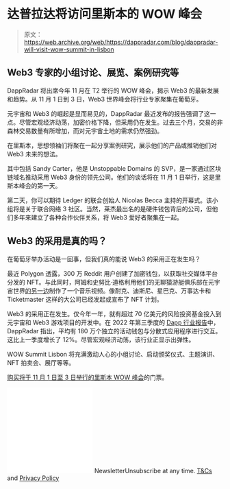 # 达普拉达将访问里斯本的 WOW 峰会

> 原文：<https://web.archive.org/web/https://dappradar.com/blog/dappradar-will-visit-wow-summit-in-lisbon>

## Web3 专家的小组讨论、展览、案例研究等

DappRadar 将出席今年 11 月在 T2 举行的 WOW 峰会，揭示 Web3 的最新发展和趋势。从 11 月 1 日到 3 日，Web3 世界峰会将行业专家聚集在葡萄牙。

元宇宙和 Web3 的崛起是显而易见的，DappRadar 最近发布的报告强调了这一点。尽管宏观经济动荡，加密价格下降，但采用仍在发生。过去三个月，交易的非森林交易数量有所增加，而对元宇宙土地的需求仍然强劲。

在里斯本，思想领袖们将聚在一起分享案例研究，展示他们的产品或推销他们对 Web3 未来的想法。

其中包括 Sandy Carter，他是 Unstoppable Domains 的 SVP，是一家通过区块链域名推动采用 Web3 身份的领先公司。他们的谈话将在 11 月 1 日举行，这是里斯本峰会的第一天。

第二天，你可以期待 Ledger 的联合创始人 Nicolas Becca 主持的开幕式。该小组将是关于联合网络 3 社区。当然，莱杰最出名的是硬件钱包背后的公司，但他们多年来建立了各种合作伙伴关系，将 Web3 爱好者聚集在一起。

## Web3 的采用是真的吗？

在葡萄牙举办活动是一回事，但我们真的能说 Web3 的采用正在发生吗？

最近 Polygon 透露，300 万 Reddit 用户创建了加密钱包，以获取社交媒体平台分发的 NFT。与此同时，阿姆和史努比·道格利用他们的无聊猿游艇俱乐部在元宇宙世界[的另一边](https://web.archive.org/web/20221209200552/https://dappradar.com/hub/nft-explorer/collection/otherdeed-for-otherside)制作了一个音乐视频。像耐克、迪斯尼、星巴克、万事达卡和 Ticketmaster 这样的大公司已经发起或宣布了 NFT 计划。

Web3 的采用正在发生。仅今年一年，就有超过 70 亿美元的风险投资基金投入到元宇宙和 Web3 游戏项目的开发中。在 2022 年第三季度的 [Dapp 行业报告](https://web.archive.org/web/20221209200552/https://dappradar.com/blog/dappradar-q3-industry-report-on-chain-indicators-signal-a-recovering-crypto-market)中，DappRadar 指出，平均有 180 万个独立的活动钱包与分散式应用程序进行交互。这比上一季度增长了 12%。尽管宏观经济动荡，该行业正显示出弹性。

WOW Summit Lisbon 将充满激动人心的小组讨论、启动颁奖仪式、主题演讲、NFT 拍卖会、展厅等等。

[购买将于 11 月 1 日至 3 日举行的里斯本 WOW 峰会](https://web.archive.org/web/20221209200552/https://wowsummit.net/lisbon-nov-2022/)的门票。

![](img/6d5a4a2d609c56e1a5771717e54ba759.png) NewsletterUnsubscribe at any time. [T&Cs](https://web.archive.org/web/20221209200552/https://dappradar.com/terms) and [Privacy Policy](https://web.archive.org/web/20221209200552/https://dappradar.com/privacy-policy)